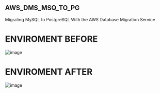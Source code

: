## AWS_DMS_MSQ_TO_PG
Migrating MySQL to PostgreSQL With the AWS Database Migration Service


# ENVIROMENT BEFORE
![image](https://github.com/nicholasloureiro/AWS_DMS_MSQ_TO_PG/assets/105894972/bc8f5399-fb8e-47cc-9b4e-396cd6ebc212)

# ENVIROMENT AFTER
![image](https://github.com/nicholasloureiro/AWS_DMS_MSQ_TO_PG/assets/105894972/13289f0d-0892-4a1e-8645-856a26d3a001)
